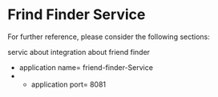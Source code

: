 # Frind Finder Service

For further reference, please consider the following sections:

servic about integration about friend finder

* application name= friend-finder-Service
* * application port= 8081